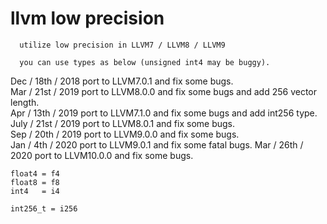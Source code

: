# llvm low precision
```
  utilize low precision in LLVM7 / LLVM8 / LLVM9

  you can use types as below (unsigned int4 may be buggy).
```

Dec / 18th / 2018 port to LLVM7.0.1 and fix some bugs.  
Mar / 21st / 2019 port to LLVM8.0.0 and fix some bugs and add 256 vector length.  
Apr /  13th / 2019 port to LLVM7.1.0 and fix some bugs and add int256 type.  
July / 21st / 2019 port to LLVM8.0.1 and fix some bugs.  
Sep / 20th / 2019 port to LLVM9.0.0 and fix some bugs.  
Jan / 4th / 2020 port to LLVM9.0.1 and fix some fatal bugs.
Mar / 26th / 2020 port to LLVM10.0.0 and fix some bugs.

`float4 = f4`  
`float8 = f8`  
`int4   = i4`

`int256_t = i256`
